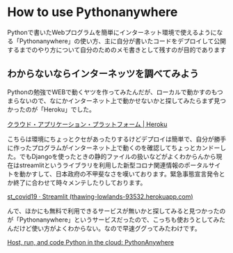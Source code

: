 # How to use Pythonanywhere

Pythonで書いたWebプログラムを簡単にインターネット環境で使えるようになる「Pythonanywhere」の使い方、主に自分が書いたコードをデプロイして公開するまでのやり方について自分のためのメモ書きとして残すのが目的であります

## わからないならインターネッツを調べてみよう

Pythonの勉強でWEBで動くヤツを作ってみたんだが、ローカルで動かすのもつまらないので、なにかインターネット上で動かせないかと探してみたらまず見つかったのが「Heroku」でした。

<a href="https://jp.heroku.com/home">クラウド・アプリケーション・プラットフォーム | Heroku</a>


こちらは環境にちょっとクセがあったりするけどデプロイは簡単で、自分が勝手に作ったプログラムがインターネット上で動くのを確認してちょっとカンドーした。でもDjangoを使ったときの静的ファイルの扱いなどがよくわからんから現在はstreamlitというライブラリを利用した新型コロナ関連情報のポータルサイトを動かすして、日本政府の不甲斐なさを嘆いております。緊急事態宣言発令とか終了に合わせて時々メンテしたりしております。

<a href="https://thawing-lowlands-93532.herokuapp.com/">st_covid19 · Streamlit (thawing-lowlands-93532.herokuapp.com)</a>


 んで、ほかにも無料で利用できるサービスが無いかと探してみると見つかったのが「Pythonanywhere」というサービスだったので、こっちも使おうとしてみたんだけど使い方がよくわからない。なので早速ググってみたわけです。

<a href="https://www.pythonanywhere.com/">Host, run, and code Python in the cloud: PythonAnywhere</a>
